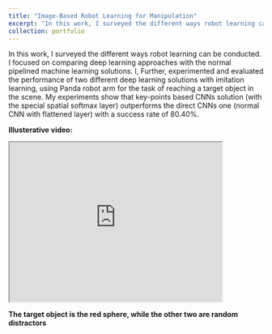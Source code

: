 ```yaml
---
title: "Image-Based Robot Learning for Manipulation"
excerpt: "In this work, I surveyed the different ways robot learning can be conducted. I focused on comparing deep learning approaches with the normal pipelined machine learning solutions. I, Further, experimented and evaluated the performance of two different deep learning solutions with imitation learning, using Panda robot arm for the task of reaching a target object in the scene. My experiments show that key-points based CNNs solution  (with the special spatial softmax layer) outperforms the direct CNNs one (normal CNN with flattened layer) with a success rate of 80.40%."
collection: portfolio
---
```


In this work, I surveyed the different ways robot learning can be conducted. I focused on comparing deep learning approaches with the normal pipelined machine learning solutions. I, Further, experimented and evaluated the performance of two different deep learning solutions with imitation learning, using Panda robot arm for the task of reaching a target object in the scene. My experiments show that key-points based CNNs solution  (with the special spatial softmax layer) outperforms the direct CNNs one (normal CNN with flattened layer) with a success rate of 80.40%.

<b> Illusterative video:</b> <br>

<iframe width="420" height="315"
src="https://www.youtube.com/embed/_5z3S4Rd6HQ">
</iframe>


<b> The target object is the red sphere, while the other two are random distractors</b> <br>
